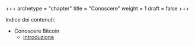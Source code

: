 +++
archetype = "chapter"
title = "Conoscere"
weight = 1
draft = false
+++

Indice dei contenuti:

- Conoscere Bitcoin
	- [Introduzione](https://bitcoin-relearn.github.io/www/1_conoscere/1_conoscere_bitcoin/1_introduzione/index.html)


